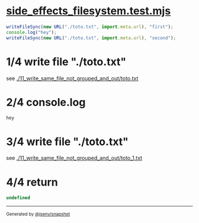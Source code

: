 # [side_effects_filesystem.test.mjs](../../side_effects_filesystem.test.mjs)

```js
writeFileSync(new URL("./toto.txt", import.meta.url), "first");
console.log("hey");
writeFileSync(new URL("./toto.txt", import.meta.url), "second");
```

# 1/4 write file "./toto.txt"

see [./11_write_same_file_not_grouped_and_out/toto.txt](./11_write_same_file_not_grouped_and_out/toto.txt)

# 2/4 console.log

```console
hey
```

# 3/4 write file "./toto.txt"

see [./11_write_same_file_not_grouped_and_out/toto_1.txt](./11_write_same_file_not_grouped_and_out/toto_1.txt)

# 4/4 return

```js
undefined
```
---

<sub>
  Generated by <a href="https://github.com/jsenv/core/tree/main/packages/independent/snapshot">@jsenv/snapshot</a>
</sub>